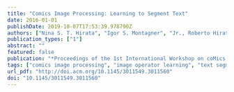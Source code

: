 ```yaml
---
title: "Comics Image Processing: Learning to Segment Text"
date: 2016-01-01
publishDate: 2019-10-07T17:53:39.978790Z
authors: ["Nina S. T. Hirata", "Igor S. Montagner", "Jr., Roberto Hirata"]
publication_types: ["1"]
abstract: ""
featured: false
publication: "*Proceedings of the 1st International Workshop on coMics ANalysis, Processing and Understanding*"
tags: ["comics image processing", "image operator learning", "text segmentation"]
url_pdf: "http://doi.acm.org/10.1145/3011549.3011560"
doi: "10.1145/3011549.3011560"
---
```


